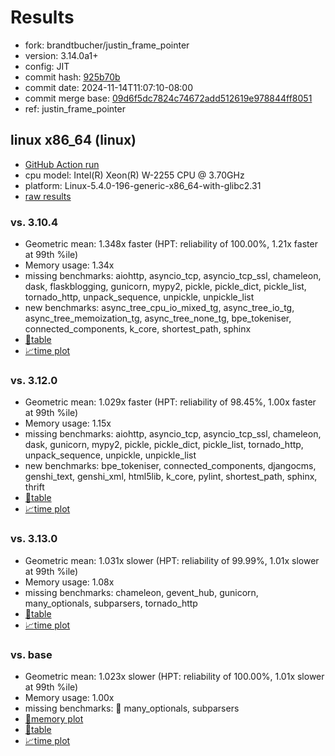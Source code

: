 # Results

- fork: brandtbucher/justin_frame_pointer
- version: 3.14.0a1+
- config: JIT
- commit hash: [925b70b](https://github.com/brandtbucher/cpython/commit/925b70b)
- commit date: 2024-11-14T11:07:10-08:00
- commit merge base: [09d6f5dc7824c74672add512619e978844ff8051](https://github.com/python/cpython/commit/09d6f5dc7824c74672add512619e978844ff8051)
- ref: justin_frame_pointer

## linux x86_64 (linux)

- [GitHub Action run](https://github.com/faster-cpython/benchmarking/actions/runs/11846676851)
- cpu model: Intel(R) Xeon(R) W-2255 CPU @ 3.70GHz
- platform: Linux-5.4.0-196-generic-x86_64-with-glibc2.31
- [raw results](bm-20241114-linux-x86_64-brandtbucher-justin_frame_pointer-3.14.0a1%2B-925b70b.json)

### vs. 3.10.4

- Geometric mean: 1.348x faster (HPT: reliability of 100.00%, 1.21x faster at 99th %ile)
- Memory usage: 1.34x
- missing benchmarks: aiohttp, asyncio_tcp, asyncio_tcp_ssl, chameleon, dask, flaskblogging, gunicorn, mypy2, pickle, pickle_dict, pickle_list, tornado_http, unpack_sequence, unpickle, unpickle_list
- new benchmarks: async_tree_cpu_io_mixed_tg, async_tree_io_tg, async_tree_memoization_tg, async_tree_none_tg, bpe_tokeniser, connected_components, k_core, shortest_path, sphinx
- [📄table](bm-20241114-linux-x86_64-brandtbucher-justin_frame_pointer-3.14.0a1%2B-925b70b-vs-3.10.4.md)
- [📈time plot](bm-20241114-linux-x86_64-brandtbucher-justin_frame_pointer-3.14.0a1%2B-925b70b-vs-3.10.4.svg)

### vs. 3.12.0

- Geometric mean: 1.029x faster (HPT: reliability of 98.45%, 1.00x faster at 99th %ile)
- Memory usage: 1.15x
- missing benchmarks: aiohttp, asyncio_tcp, asyncio_tcp_ssl, chameleon, dask, gunicorn, mypy2, pickle, pickle_dict, pickle_list, tornado_http, unpack_sequence, unpickle, unpickle_list
- new benchmarks: bpe_tokeniser, connected_components, djangocms, genshi_text, genshi_xml, html5lib, k_core, pylint, shortest_path, sphinx, thrift
- [📄table](bm-20241114-linux-x86_64-brandtbucher-justin_frame_pointer-3.14.0a1%2B-925b70b-vs-3.12.0.md)
- [📈time plot](bm-20241114-linux-x86_64-brandtbucher-justin_frame_pointer-3.14.0a1%2B-925b70b-vs-3.12.0.svg)

### vs. 3.13.0

- Geometric mean: 1.031x slower (HPT: reliability of 99.99%, 1.01x slower at 99th %ile)
- Memory usage: 1.08x
- missing benchmarks: chameleon, gevent_hub, gunicorn, many_optionals, subparsers, tornado_http
- [📄table](bm-20241114-linux-x86_64-brandtbucher-justin_frame_pointer-3.14.0a1%2B-925b70b-vs-3.13.0.md)
- [📈time plot](bm-20241114-linux-x86_64-brandtbucher-justin_frame_pointer-3.14.0a1%2B-925b70b-vs-3.13.0.svg)

### vs. base

- Geometric mean: 1.023x slower (HPT: reliability of 100.00%, 1.01x slower at 99th %ile)
- Memory usage: 1.00x
- missing benchmarks: 🔴 many_optionals, subparsers
- [🧠memory plot](bm-20241114-linux-x86_64-brandtbucher-justin_frame_pointer-3.14.0a1%2B-925b70b-vs-base-mem.svg)
- [📄table](bm-20241114-linux-x86_64-brandtbucher-justin_frame_pointer-3.14.0a1%2B-925b70b-vs-base.md)
- [📈time plot](bm-20241114-linux-x86_64-brandtbucher-justin_frame_pointer-3.14.0a1%2B-925b70b-vs-base.svg)


